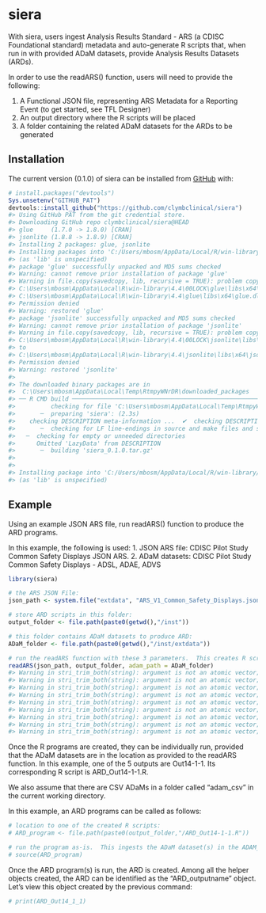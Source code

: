 
<!-- README.md is generated from README.Rmd. Please edit that file -->

# siera

<!-- badges: start -->
<!-- badges: end -->

With siera, users ingest Analysis Results Standard - ARS (a CDISC
Foundational standard) metadata and auto-generate R scripts that, when
run in with provided ADaM datasets, provide Analysis Results Datasets
(ARDs).

In order to use the readARS() function, users will need to provide the
following:

1.  A Functional JSON file, representing ARS Metadata for a Reporting
    Event (to get started, see TFL Designer)
2.  An output directory where the R scripts will be placed
3.  A folder containing the related ADaM datasets for the ARDs to be
    generated

## Installation

The current version (0.1.0) of siera can be installed from
[GitHub](https://github.com/clymbclinical/siera) with:

``` r
# install.packages("devtools")
Sys.unsetenv("GITHUB_PAT")
devtools::install_github("https://github.com/clymbclinical/siera")
#> Using GitHub PAT from the git credential store.
#> Downloading GitHub repo clymbclinical/siera@HEAD
#> glue     (1.7.0 -> 1.8.0) [CRAN]
#> jsonlite (1.8.8 -> 1.8.9) [CRAN]
#> Installing 2 packages: glue, jsonlite
#> Installing packages into 'C:/Users/mbosm/AppData/Local/R/win-library/4.4'
#> (as 'lib' is unspecified)
#> package 'glue' successfully unpacked and MD5 sums checked
#> Warning: cannot remove prior installation of package 'glue'
#> Warning in file.copy(savedcopy, lib, recursive = TRUE): problem copying
#> C:\Users\mbosm\AppData\Local\R\win-library\4.4\00LOCK\glue\libs\x64\glue.dll to
#> C:\Users\mbosm\AppData\Local\R\win-library\4.4\glue\libs\x64\glue.dll:
#> Permission denied
#> Warning: restored 'glue'
#> package 'jsonlite' successfully unpacked and MD5 sums checked
#> Warning: cannot remove prior installation of package 'jsonlite'
#> Warning in file.copy(savedcopy, lib, recursive = TRUE): problem copying
#> C:\Users\mbosm\AppData\Local\R\win-library\4.4\00LOCK\jsonlite\libs\x64\jsonlite.dll
#> to
#> C:\Users\mbosm\AppData\Local\R\win-library\4.4\jsonlite\libs\x64\jsonlite.dll:
#> Permission denied
#> Warning: restored 'jsonlite'
#> 
#> The downloaded binary packages are in
#>  C:\Users\mbosm\AppData\Local\Temp\RtmpyWNrDR\downloaded_packages
#> ── R CMD build ─────────────────────────────────────────────────────────────────
#>          checking for file 'C:\Users\mbosm\AppData\Local\Temp\RtmpyWNrDR\remotes813c2dc66e9f\clymbclinical-siera-5751606/DESCRIPTION' ...  ✔  checking for file 'C:\Users\mbosm\AppData\Local\Temp\RtmpyWNrDR\remotes813c2dc66e9f\clymbclinical-siera-5751606/DESCRIPTION' (560ms)
#>       ─  preparing 'siera': (2.3s)
#>    checking DESCRIPTION meta-information ...  ✔  checking DESCRIPTION meta-information
#>       ─  checking for LF line-endings in source and make files and shell scripts (905ms)
#>   ─  checking for empty or unneeded directories
#>      Omitted 'LazyData' from DESCRIPTION
#>       ─  building 'siera_0.1.0.tar.gz'
#>      
#> 
#> Installing package into 'C:/Users/mbosm/AppData/Local/R/win-library/4.4'
#> (as 'lib' is unspecified)
```

## Example

Using an example JSON ARS file, run readARS() function to produce the
ARD programs.

In this example, the following is used: 1. JSON ARS file: CDISC Pilot
Study Common Safety Displays JSON ARS. 2. ADaM datasets: CDISC Pilot
Study Common Safety Displays - ADSL, ADAE, ADVS

``` r
library(siera)

# the ARS JSON File:
json_path <- system.file("extdata", "ARS_V1_Common_Safety_Displays.json", package = "siera") 

# store ARD scripts in this folder:
output_folder <- file.path(paste0(getwd(),"/inst")) 

# this folder contains ADaM datasets to produce ARD:
ADaM_folder <- file.path(paste0(getwd(),"/inst/extdata")) 

# run the readARS function with these 3 parameters.  This creates R scripts (1 for each output in output_folder)
readARS(json_path, output_folder, adam_path = ADaM_folder)
#> Warning in stri_trim_both(string): argument is not an atomic vector; coercing
#> Warning in stri_trim_both(string): argument is not an atomic vector; coercing
#> Warning in stri_trim_both(string): argument is not an atomic vector; coercing
#> Warning in stri_trim_both(string): argument is not an atomic vector; coercing
#> Warning in stri_trim_both(string): argument is not an atomic vector; coercing
#> Warning in stri_trim_both(string): argument is not an atomic vector; coercing
#> Warning in stri_trim_both(string): argument is not an atomic vector; coercing
#> Warning in stri_trim_both(string): argument is not an atomic vector; coercing
#> Warning in stri_trim_both(string): argument is not an atomic vector; coercing
```

Once the R programs are created, they can be individually run, provided
that the ADaM datasets are in the location as provided to the readARS
function. In this example, one of the 5 outputs are Out14-1-1. Its
corresponding R script is ARD_Out14-1-1.R.

We also assume that there are CSV ADaMs in a folder called “adam_csv” in
the current working directory.

In this example, an ARD programs can be called as follows:

``` r
# location to one of the created R scripts:
# ARD_program <- file.path(paste0(output_folder,"/ARD_Out14-1-1.R"))

# run the program as-is.  This ingests the ADaM dataset(s) in the ADAM_folder location listed earlier.
# source(ARD_program)
```

Once the ARD program(s) is run, the ARD is created. Among all the helper
objects created, the ARD can be identified as the “ARD_outputname”
object. Let’s view this object created by the previous command:

``` r
# print(ARD_Out14_1_1)
```
